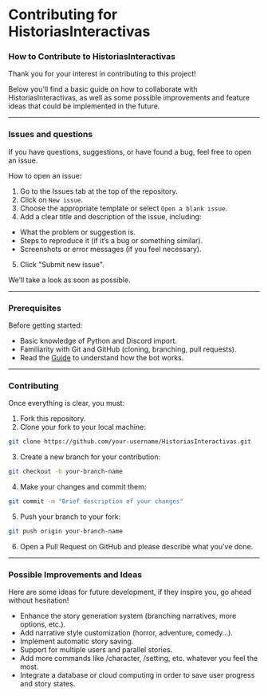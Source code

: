 # Contributing for **HistoriasInteractivas**

### How to Contribute to HistoriasInteractivas

Thank you for your interest in contributing to this project!

Below you'll find a basic guide on how to collaborate with HistoriasInteractivas, as well as some possible improvements and feature ideas that could be implemented in the future.

---

### Issues and questions

If you have questions, suggestions, or have found a bug, feel free to open an issue.

How to open an issue:
1. Go to the Issues tab at the top of the repository.
2. Click on `New issue`.
3. Choose the appropriate template or select `Open a blank issue`.
4. Add a clear title and description of the issue, including:
  - What the problem or suggestion is.
  - Steps to reproduce it (if it’s a bug or something similar).
  - Screenshots or error messages (if you feel necessary).
5. Click "Submit new issue".

We’ll take a look as soon as possible.


---

### Prerequisites

Before getting started:
- Basic knowledge of Python and Discord import.
- Familiarity with Git and GitHub (cloning, branching, pull requests).
- Read the [Guide](README.md) to understand how the bot works.

---

### Contributing

Once everything is clear, you must:
1. Fork this repository.
2. Clone your fork to your local machine:
```bash
git clone https://github.com/your-username/HistoriasInteractivas.git
```
3. Create a new branch for your contribution:
```bash
git checkout -b your-branch-name
```
4. Make your changes and commit them:
```bash
git commit -m "Brief description of your changes"
```
5. Push your branch to your fork:
```bash
git push origin your-branch-name
```
6. Open a Pull Request on GitHub and please describe what you’ve done.

---

### Possible Improvements and Ideas

Here are some ideas for future development, if they inspire you, go ahead without hesitation!

* Enhance the story generation system (branching narratives, more options, etc.).
* Add narrative style customization (horror, adventure, comedy…).
* Implement automatic story saving.
* Support for multiple users and parallel stories.
* Add more commands like /character, /setting, etc. whatever you feel the most.
* Integrate a database or cloud computing in order to save user progress and story states.
